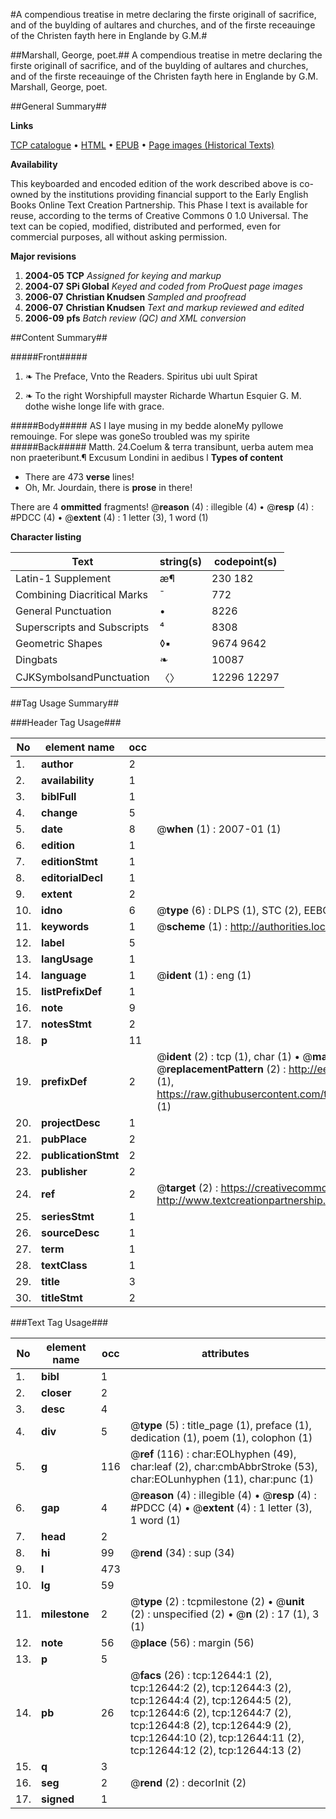 #A compendious treatise in metre declaring the firste originall of sacrifice, and of the buylding of aultares and churches, and of the firste receauinge of the Christen fayth here in Englande by G.M.#

##Marshall, George, poet.##
A compendious treatise in metre declaring the firste originall of sacrifice, and of the buylding of aultares and churches, and of the firste receauinge of the Christen fayth here in Englande by G.M.
Marshall, George, poet.

##General Summary##

**Links**

[TCP catalogue](http://www.ota.ox.ac.uk/tcp/)  • 
[HTML](http://tei.it.ox.ac.uk/tcp/Texts-HTML/free/A07/A07056.html)  • 
[EPUB](http://tei.it.ox.ac.uk/tcp/Texts-EPUB/free/A07/A07056.epub) • 
[Page images (Historical Texts)](https://data.historicaltexts.jisc.ac.uk/view?pubId=eebo-99847604e&pageId=eebo-99847604e-12644-1)

**Availability**

This keyboarded and encoded edition of the
	       work described above is co-owned by the institutions
	       providing financial support to the Early English Books
	       Online Text Creation Partnership. This Phase I text is
	       available for reuse, according to the terms of Creative
	       Commons 0 1.0 Universal. The text can be copied,
	       modified, distributed and performed, even for
	       commercial purposes, all without asking permission.

**Major revisions**

1. __2004-05__ __TCP__ *Assigned for keying and markup*
1. __2004-07__ __SPi Global__ *Keyed and coded from ProQuest page images*
1. __2006-07__ __Christian Knudsen__ *Sampled and proofread*
1. __2006-07__ __Christian Knudsen__ *Text and markup reviewed and edited*
1. __2006-09__ __pfs__ *Batch review (QC) and XML conversion*

##Content Summary##

#####Front#####

1. ❧ The Preface, Vnto the Readers. Spiritus ubi uult Spirat

1. ❧ To the right Worshipfull mayster Richarde Whartun Esquier G. M. dothe wishe longe life with grace.

#####Body#####
AS I laye musing in my bedde aloneMy pyllowe remouinge. For slepe was goneSo troubled was my spirite
#####Back#####
Matth. 24.Coelum & terra transibunt, uerba autem mea non praeteribunt.¶ Excusum Londini in aedibus l
**Types of content**

  * There are 473 **verse** lines!
  * Oh, Mr. Jourdain, there is **prose** in there!

There are 4 **ommitted** fragments! 
 @__reason__ (4) : illegible (4)  •  @__resp__ (4) : #PDCC (4)  •  @__extent__ (4) : 1 letter (3), 1 word (1)

**Character listing**


|Text|string(s)|codepoint(s)|
|---|---|---|
|Latin-1 Supplement|æ¶|230 182|
|Combining             Diacritical Marks|̄|772|
|General Punctuation|•|8226|
|Superscripts             and Subscripts|⁴|8308|
|Geometric Shapes|◊▪|9674 9642|
|Dingbats|❧|10087|
|CJKSymbolsandPunctuation|〈〉|12296 12297|

##Tag Usage Summary##

###Header Tag Usage###

|No|element name|occ|attributes|
|---|---|---|---|
|1.|__author__|2||
|2.|__availability__|1||
|3.|__biblFull__|1||
|4.|__change__|5||
|5.|__date__|8| @__when__ (1) : 2007-01 (1)|
|6.|__edition__|1||
|7.|__editionStmt__|1||
|8.|__editorialDecl__|1||
|9.|__extent__|2||
|10.|__idno__|6| @__type__ (6) : DLPS (1), STC (2), EEBO-CITATION (1), PROQUEST (1), VID (1)|
|11.|__keywords__|1| @__scheme__ (1) : http://authorities.loc.gov/ (1)|
|12.|__label__|5||
|13.|__langUsage__|1||
|14.|__language__|1| @__ident__ (1) : eng (1)|
|15.|__listPrefixDef__|1||
|16.|__note__|9||
|17.|__notesStmt__|2||
|18.|__p__|11||
|19.|__prefixDef__|2| @__ident__ (2) : tcp (1), char (1)  •  @__matchPattern__ (2) : ([0-9\-]+):([0-9IVX]+) (1), (.+) (1)  •  @__replacementPattern__ (2) : http://eebo.chadwyck.com/downloadtiff?vid=$1&page=$2 (1), https://raw.githubusercontent.com/textcreationpartnership/Texts/master/tcpchars.xml#$1 (1)|
|20.|__projectDesc__|1||
|21.|__pubPlace__|2||
|22.|__publicationStmt__|2||
|23.|__publisher__|2||
|24.|__ref__|2| @__target__ (2) : https://creativecommons.org/publicdomain/zero/1.0/ (1), http://www.textcreationpartnership.org/docs/. (1)|
|25.|__seriesStmt__|1||
|26.|__sourceDesc__|1||
|27.|__term__|1||
|28.|__textClass__|1||
|29.|__title__|3||
|30.|__titleStmt__|2||


###Text Tag Usage###

|No|element name|occ|attributes|
|---|---|---|---|
|1.|__bibl__|1||
|2.|__closer__|2||
|3.|__desc__|4||
|4.|__div__|5| @__type__ (5) : title_page (1), preface (1), dedication (1), poem (1), colophon (1)|
|5.|__g__|116| @__ref__ (116) : char:EOLhyphen (49), char:leaf (2), char:cmbAbbrStroke (53), char:EOLunhyphen (11), char:punc (1)|
|6.|__gap__|4| @__reason__ (4) : illegible (4)  •  @__resp__ (4) : #PDCC (4)  •  @__extent__ (4) : 1 letter (3), 1 word (1)|
|7.|__head__|2||
|8.|__hi__|99| @__rend__ (34) : sup (34)|
|9.|__l__|473||
|10.|__lg__|59||
|11.|__milestone__|2| @__type__ (2) : tcpmilestone (2)  •  @__unit__ (2) : unspecified (2)  •  @__n__ (2) : 17 (1), 3 (1)|
|12.|__note__|56| @__place__ (56) : margin (56)|
|13.|__p__|5||
|14.|__pb__|26| @__facs__ (26) : tcp:12644:1 (2), tcp:12644:2 (2), tcp:12644:3 (2), tcp:12644:4 (2), tcp:12644:5 (2), tcp:12644:6 (2), tcp:12644:7 (2), tcp:12644:8 (2), tcp:12644:9 (2), tcp:12644:10 (2), tcp:12644:11 (2), tcp:12644:12 (2), tcp:12644:13 (2)|
|15.|__q__|3||
|16.|__seg__|2| @__rend__ (2) : decorInit (2)|
|17.|__signed__|1||
